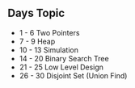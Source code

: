 
## Days	Topic
- 1 - 6	Two Pointers
- 7 - 9	Heap
- 10 - 13	Simulation
- 14 - 20	Binary Search Tree
- 21 - 25	Low Level Design
- 26 - 30	Disjoint Set (Union Find)

